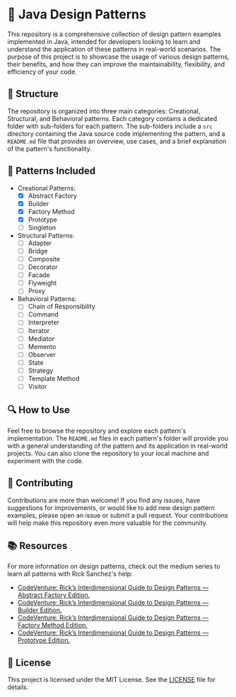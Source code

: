 # 🚀 Java Design Patterns

This repository is a comprehensive collection of design pattern examples implemented in Java, intended for developers looking to learn and understand the application of these patterns in real-world scenarios. The purpose of this project is to showcase the usage of various design patterns, their benefits, and how they can improve the maintainability, flexibility, and efficiency of your code.

## 📂 Structure

The repository is organized into three main categories: Creational, Structural, and Behavioral patterns. Each category contains a dedicated folder with sub-folders for each pattern. The sub-folders include a `src` directory containing the Java source code implementing the pattern, and a `README.md` file that provides an overview, use cases, and a brief explanation of the pattern's functionality.

## 🧩 Patterns Included

- Creational Patterns:
    - [X] Abstract Factory
    - [X] Builder
    - [X] Factory Method
    - [X] Prototype
    - [ ] Singleton

- Structural Patterns:
    - [ ] Adapter
    - [ ] Bridge
    - [ ] Composite
    - [ ] Decorator
    - [ ] Facade
    - [ ] Flyweight
    - [ ] Proxy

- Behavioral Patterns:
    - [ ] Chain of Responsibility
    - [ ] Command
    - [ ] Interpreter
    - [ ] Iterator
    - [ ] Mediator
    - [ ] Memento
    - [ ] Observer
    - [ ] State
    - [ ] Strategy
    - [ ] Template Method
    - [ ] Visitor

## 🔍 How to Use

Feel free to browse the repository and explore each pattern's implementation. The `README.md` files in each pattern's folder will provide you with a general understanding of the pattern and its application in real-world projects. You can also clone the repository to your local machine and experiment with the code.

## 🌟 Contributing

Contributions are more than welcome! If you find any issues, have suggestions for improvements, or would like to add new design pattern examples, please open an issue or submit a pull request. Your contributions will help make this repository even more valuable for the community.

## 📚 Resources

For more information on design patterns, check out the medium series to learn all patterns with Rick Sanchez's help:

- [CodeVenture: Rick’s Interdimensional Guide to Design Patterns — Abstract Factory Edition.](https://firattamur.medium.com/codeventure-ricks-interdimensional-guide-to-design-patterns-abstract-factory-edition-fdad996c4c20)
- [CodeVenture: Rick’s Interdimensional Guide to Design Patterns — Builder Edition.](https://firattamur.medium.com/codeventure-ricks-interdimensional-guide-to-design-patterns-builder-edition-1c0e71b466b0)
- [CodeVenture: Rick’s Interdimensional Guide to Design Patterns — Factory Method Edition.](https://firattamur.medium.com/codeventure-ricks-interdimensional-guide-to-design-patterns-factory-edition-d9cc53e3e2b9)
- [CodeVenture: Rick’s Interdimensional Guide to Design Patterns — Prototype Edition.](https://firattamur.medium.com/codeventure-ricks-interdimensional-guide-to-design-patterns-prototype-edition-c82c0b143f60)

## 📄 License

This project is licensed under the MIT License. See the [LICENSE](LICENSE) file for details.

